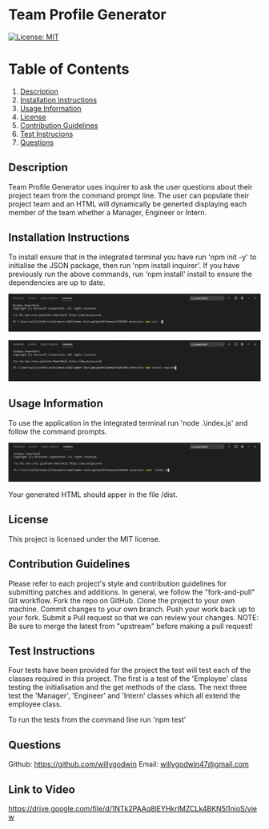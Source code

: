 # Team Profile Generator
[![License: MIT](https://img.shields.io/badge/License-MIT-yellow.svg)](https://opensource.org/licenses/MIT)


# Table of Contents
1. [Description](#description) 
2. [Installation Instructions](#installation-instructions)  
3. [Usage Information](#usage-information)  
4. [License](#license)  
5. [Contribution Guidelines](#contribution-guidelines)  
6. [Test Instrucions](#test-instructions)  
7. [Questions](#questions) 


## Description
Team Profile Generator uses inquirer to ask the user questions about their project team from the command prompt line. The user can populate their project team and an HTML will dynamically be generted displaying each member of the team whether a Manager, Engineer or Intern.  


## Installation Instructions
To install ensure that in the integrated terminal you have run 'npm init -y' to initialise the JSON package, then run 'npm install inquirer'. If you have previously run the above commands, run 'npm install' install to ensure the dependencies are up to date. 

![Alt text](/src/screenshots/init.JPG?raw=true "init") 

![Alt text](/src/screenshots/install.JPG?raw=true "install")


## Usage Information 
To use the application in the integrated terminal run 'node .\index.js' and follow the command prompts. 

![Alt text](/src/screenshots/run.JPG?raw=true "run")

Your generated HTML should apper in the file /dist.


## License
This project is licensed under the MIT license.


## Contribution Guidelines
Please refer to each project's style and contribution guidelines for submitting patches and additions. In general, we follow the "fork-and-pull" Git workflow.
Fork the repo on GitHub. 
Clone the project to your own machine. 
Commit changes to your own branch. 
Push your work back up to your fork. Submit a Pull request so that we can review your changes. 
NOTE: Be sure to merge the latest from "upstream" before making a pull request!


## Test Instructions
Four tests have been provided for the project the test will test each of the classes required in this project. 
The first is a test of the 'Employee' class testing the initialisation and the get methods of the class. 
The next three test the 'Manager', 'Engineer' and 'Intern' classes which all extend the employee class. 

To run the tests from the command line run 'npm test'


## Questions 
Github:
https://github.com/willygodwin
Email:
willygodwin47@gmail.com

## Link to Video
https://drive.google.com/file/d/1NTk2PAAq8lEYHkrIMZCLk4BKN5l1nioS/view
